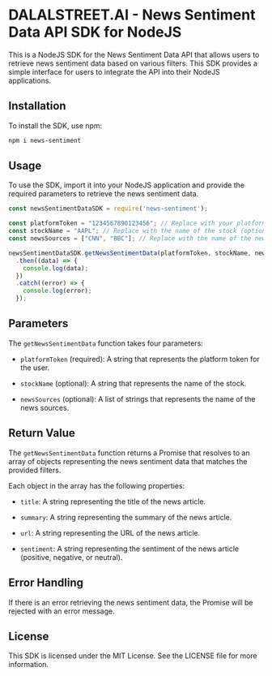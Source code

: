 # DALALSTREET.AI - News Sentiment Data API SDK for NodeJS

This is a NodeJS SDK for the News Sentiment Data API that allows users to retrieve news sentiment data based on various filters. This SDK provides a simple interface for users to integrate the API into their NodeJS applications.

## Installation

To install the SDK, use npm:

```bash
npm i news-sentiment
```

## Usage

To use the SDK, import it into your NodeJS application and provide the required parameters to retrieve the news sentiment data.

```javascript
const newsSentimentDataSDK = require('news-sentiment');

const platformToken = "1234567890123456"; // Replace with your platform token (required)
const stockName = "AAPL"; // Replace with the name of the stock (optional)
const newsSources = ["CNN", "BBC"]; // Replace with the name of the news sources (optional)

newsSentimentDataSDK.getNewsSentimentData(platformToken, stockName, newsSources)
  .then((data) => {
    console.log(data);
  })
  .catch((error) => {
    console.log(error);
  });
```

## Parameters

The `getNewsSentimentData` function takes four parameters:

- `platformToken` (required): A string that represents the platform token for the user.

- `stockName` (optional): A string that represents the name of the stock.

- `newsSources` (optional): A list of strings that represents the name of the news sources.

## Return Value

The `getNewsSentimentData` function returns a Promise that resolves to an array of objects representing the news sentiment data that matches the provided filters.

Each object in the array has the following properties:

- `title`: A string representing the title of the news article.

- `summary`: A string representing the summary of the news article.

- `url`: A string representing the URL of the news article.

- `sentiment`: A string representing the sentiment of the news article (positive, negative, or neutral).

## Error Handling

If there is an error retrieving the news sentiment data, the Promise will be rejected with an error message.

## License

This SDK is licensed under the MIT License. See the LICENSE file for more information.